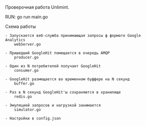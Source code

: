 Проверочная работа Unlimint.

RUN: go run main.go

Схема работы

    - Запускается веб-служба принимающая запросы ф формате Google Analytics
        webServer.go
    
    - Пришедший GoogleHit помещается в очередь AMQP
        producer.go
    
    - Один из N потребителей получает GoogleHit
        consumer.go
        
    - GoogleHit размещается во временном буффере на N секунд
        buffer.go
    
    - Раз в N секунд GoogleHit'ы сохраняются в хранилище
        redis.go
        
    - Эмуляцией запросов и нагрузкой занимается 
        simulator.go
        
    - Настройки в config.json     

